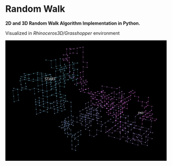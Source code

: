 # Random Walk

**2D and 3D Random Walk Algorithm Implementation in Python.**

Visualized in *Rhinoceros3D/Grasshopper* environment

![alt randmowalk](https://github.com/zoedesimone/RandomWalk/blob/main/Images/RandomWalk3D_ScreenShot5.jpg?raw=true "Random Walk Image")
